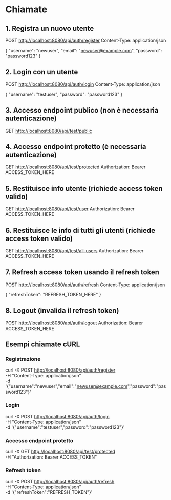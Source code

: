 # Chiamate

## 1. Registra un nuovo utente

POST <http://localhost:8080/api/auth/register>
Content-Type: application/json

{
  "username": "newuser",
  "email": "<newuser@example.com>",
  "password": "password123"
}

## 2. Login con un utente

POST <http://localhost:8080/api/auth/login>
Content-Type: application/json

{
  "username": "testuser",
  "password": "password123"
}

## 3. Accesso endpoint publico (non è necessaria autenticazione)

GET <http://localhost:8080/api/test/public>

## 4. Accesso endpoint protetto (è necessaria autenticazione)

GET <http://localhost:8080/api/test/protected>
Authorization: Bearer ACCESS_TOKEN_HERE

## 5. Restituisce info utente (richiede access token valido)

GET <http://localhost:8080/api/test/user>
Authorization: Bearer ACCESS_TOKEN_HERE

## 6. Restituisce le info di tutti gli utenti (richiede access token valido)

GET <http://localhost:8080/api/test/all-users>
Authorization: Bearer ACCESS_TOKEN_HERE

## 7. Refresh access token usando il refresh token

POST <http://localhost:8080/api/auth/refresh>
Content-Type: application/json

{
  "refreshToken": "REFRESH_TOKEN_HERE"
}

## 8. Logout (invalida il refresh token)

POST <http://localhost:8080/api/auth/logout>
Authorization: Bearer ACCESS_TOKEN_HERE

## Esempi chiamate cURL

### Registrazione

curl -X POST <http://localhost:8080/api/auth/register> \
  -H "Content-Type: application/json" \
  -d '{"username":"newuser","email":"<newuser@example.com>","password":"password123"}'

### Login

curl -X POST <http://localhost:8080/api/auth/login> \
  -H "Content-Type: application/json" \
  -d '{"username":"testuser","password":"password123"}'

### Accesso endpoint protetto

curl -X GET <http://localhost:8080/api/test/protected> \
  -H "Authorization: Bearer ACCESS_TOKEN"

### Refresh token

curl -X POST <http://localhost:8080/api/auth/refresh> \
  -H "Content-Type: application/json" \
  -d '{"refreshToken":"REFRESH_TOKEN"}'
  